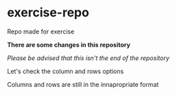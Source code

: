 # exercise-repo
Repo made for exercise

**There are some changes in this repository**

*Please be advised that this isn't the end of the repository*

Let's check the column and rows options

Columns and rows are still in the innapropriate format
